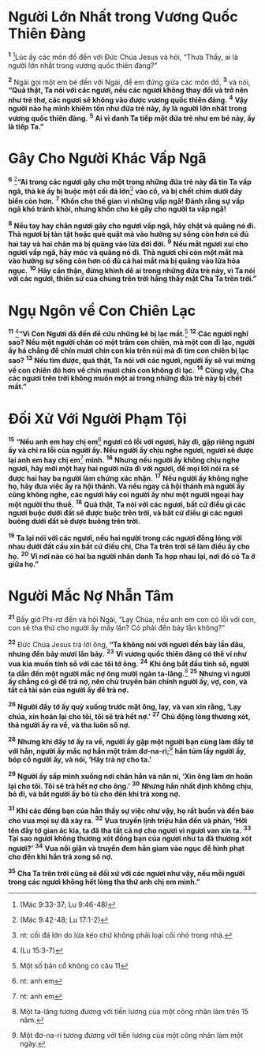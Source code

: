 # Người Lớn Nhất trong Vương Quốc Thiên Đàng
<sup><b>1</b></sup> [^1@-6e88e974-32e4-44cd-a5e1-6f7fa4e0d895]Lúc ấy các môn đồ đến với Đức Chúa Jesus và hỏi, “Thưa Thầy, ai là người lớn nhất trong vương quốc thiên đàng?”

<sup><b>2</b></sup> Ngài gọi một em bé đến với Ngài, để em đứng giữa các môn đồ, <sup><b>3</b></sup> và nói, **“Quả thật, Ta nói với các ngươi, nếu các ngươi không thay đổi và trở nên như trẻ thơ, các ngươi sẽ không vào được vương quốc thiên đàng.** <sup><b>4</b></sup> **Vậy người nào hạ mình khiêm tốn như đứa trẻ này, ấy là người lớn nhất trong vương quốc thiên đàng.** <sup><b>5</b></sup> **Ai vì danh Ta tiếp một đứa trẻ như em bé này, ấy là tiếp Ta.”**

# Gây Cho Người Khác Vấp Ngã
<sup><b>6</b></sup> [^2@-6e88e974-32e4-44cd-a5e1-6f7fa4e0d895]**“Ai trong các ngươi gây cho một trong những đứa trẻ này đã tin Ta vấp ngã, thà kẻ ấy bị buộc một cối đá lớn**[^1-6e88e974-32e4-44cd-a5e1-6f7fa4e0d895] **vào cổ, và bị chết chìm dưới đáy biển còn hơn.** <sup><b>7</b></sup> **Khốn cho thế gian vì những vấp ngã! Đành rằng sự vấp ngã khó tránh khỏi, nhưng khốn cho kẻ gây cho người ta vấp ngã!**

<sup><b>8</b></sup> **Nếu tay hay chân ngươi gây cho ngươi vấp ngã, hãy chặt và quăng nó đi. Thà ngươi bị tàn tật hoặc què quặt mà vào hưởng sự sống còn hơn có đủ hai tay và hai chân mà bị quăng vào lửa đời đời.** <sup><b>9</b></sup> **Nếu mắt ngươi xui cho ngươi vấp ngã, hãy móc và quăng nó đi. Thà ngươi chỉ còn một mắt mà vào hưởng sự sống còn hơn có đủ cả hai mắt mà bị quăng vào lửa hỏa ngục.** <sup><b>10</b></sup> **Hãy cẩn thận, đừng khinh dể ai trong những đứa trẻ này, vì Ta nói với các ngươi, thiên sứ của chúng trên trời hằng thấy mặt Cha Ta trên trời.”**

# Ngụ Ngôn về Con Chiên Lạc
<sup><b>11</b></sup> [^3@-6e88e974-32e4-44cd-a5e1-6f7fa4e0d895]**“Vì Con Người đã đến để cứu những kẻ bị lạc mất.**[^2-6e88e974-32e4-44cd-a5e1-6f7fa4e0d895] <sup><b>12</b></sup> **Các ngươi nghĩ sao? Nếu một người chăn có một trăm con chiên, mà một con đi lạc, người ấy há chẳng để chín mươi chín con kia trên núi mà đi tìm con chiên bị lạc sao?** <sup><b>13</b></sup> **Nếu tìm được, quả thật, Ta nói với các ngươi, người ấy sẽ vui mừng về con chiên đó hơn về chín mươi chín con không đi lạc.** <sup><b>14</b></sup> **Cũng vậy, Cha các ngươi trên trời không muốn một ai trong những đứa trẻ này bị chết mất.”**

# Đối Xử Với Người Phạm Tội
<sup><b>15</b></sup> **“Nếu anh em hay chị em**[^3-6e88e974-32e4-44cd-a5e1-6f7fa4e0d895] **ngươi có lỗi với ngươi, hãy đi, gặp riêng người ấy và chỉ ra lỗi của người ấy. Nếu người ấy chịu nghe ngươi, ngươi sẽ được lại anh em hay chị em**[^4-6e88e974-32e4-44cd-a5e1-6f7fa4e0d895] **mình.** <sup><b>16</b></sup> **Nhưng nếu người ấy không chịu nghe ngươi, hãy mời một hay hai người nữa đi với ngươi, để mọi lời nói ra sẽ được hai hay ba người làm chứng xác nhận.** <sup><b>17</b></sup> **Nếu người ấy không nghe họ, hãy đưa việc ấy ra hội thánh. Và nếu ngay cả hội thánh mà người ấy cũng không nghe, các ngươi hãy coi người ấy như một người ngoại hay một người thu thuế.** <sup><b>18</b></sup> **Quả thật, Ta nói với các ngươi, bất cứ điều gì các ngươi buộc dưới đất sẽ được buộc trên trời, và bất cứ điều gì các ngươi buông dưới đất sẽ được buông trên trời.**

<sup><b>19</b></sup> **Ta lại nói với các ngươi, nếu hai người trong các ngươi đồng lòng với nhau dưới đất cầu xin bất cứ điều chi, Cha Ta trên trời sẽ làm điều ấy cho họ.** <sup><b>20</b></sup> **Vì nơi nào có hai ba người nhân danh Ta họp nhau lại, nơi đó có Ta ở giữa họ.”**

# Người Mắc Nợ Nhẫn Tâm
<sup><b>21</b></sup> Bấy giờ Phi-rơ đến và hỏi Ngài, “Lạy Chúa, nếu anh em con có lỗi với con, con sẽ tha thứ cho người ấy mấy lần? Có phải đến bảy lần không?”

<sup><b>22</b></sup> Đức Chúa Jesus trả lời ông, **“Ta không nói với ngươi đến bảy lần đâu, nhưng đến bảy mươi lần bảy.** <sup><b>23</b></sup> **Vì vương quốc thiên đàng có thể ví như vua kia muốn tính sổ với các tôi tớ ông.** <sup><b>24</b></sup> **Khi ông bắt đầu tính sổ, người ta dẫn đến một người mắc nợ ông mười ngàn ta-lâng.**[^5-6e88e974-32e4-44cd-a5e1-6f7fa4e0d895] <sup><b>25</b></sup> **Nhưng vì người ấy chẳng có gì để trả nợ, nên chủ truyền bán chính người ấy, vợ, con, và tất cả tài sản của người ấy để trả nợ.**

<sup><b>26</b></sup> **Người đầy tớ ấy quỳ xuống trước mặt ông, lạy, và van xin rằng, ‘Lạy chúa, xin hoãn lại cho tôi, tôi sẽ trả hết nợ.’** <sup><b>27</b></sup> **Chủ động lòng thương xót, thả người ấy ra về, và tha luôn số nợ.**

<sup><b>28</b></sup> **Nhưng khi đầy tớ ấy ra về, người ấy gặp một người bạn cùng làm đầy tớ với hắn, người ấy mắc nợ hắn một trăm đơ-na-ri;**[^6-6e88e974-32e4-44cd-a5e1-6f7fa4e0d895] **hắn túm lấy người ấy, bóp cổ người ấy, và nói, ‘Hãy trả nợ cho ta.’**

<sup><b>29</b></sup> **Người ấy sấp mình xuống nơi chân hắn và năn nỉ, ‘Xin ông làm ơn hoãn lại cho tôi. Tôi sẽ trả hết nợ cho ông.’** <sup><b>30</b></sup> **Nhưng hắn nhất định không chịu, bỏ đi, và bắt người ấy bỏ tù cho đến khi trả xong nợ.**

<sup><b>31</b></sup> **Khi các đồng bạn của hắn thấy sự việc như vậy, họ rất buồn và đến báo cho vua mọi sự đã xảy ra.** <sup><b>32</b></sup> **Vua truyền lịnh triệu hắn đến và phán, ‘Hỡi tên đầy tớ gian ác kia, ta đã tha tất cả nợ cho ngươi vì ngươi van xin ta.** <sup><b>33</b></sup> **Tại sao ngươi không thương xót đồng bạn của ngươi như ta đã thương xót ngươi?’** <sup><b>34</b></sup> **Vua nổi giận và truyền đem hắn giam vào ngục để hình phạt cho đến khi hắn trả xong số nợ.**

<sup><b>35</b></sup> **Cha Ta trên trời cũng sẽ đối xử với các ngươi như vậy, nếu mỗi người trong các ngươi không hết lòng tha thứ anh chị em mình.”**

[^1-6e88e974-32e4-44cd-a5e1-6f7fa4e0d895]: nt: cối đá lớn do lừa kéo chứ không phải loại cối nhỏ trong nhà.
[^2-6e88e974-32e4-44cd-a5e1-6f7fa4e0d895]: Một số bản cổ không có câu 11
[^3-6e88e974-32e4-44cd-a5e1-6f7fa4e0d895]: nt: anh em
[^4-6e88e974-32e4-44cd-a5e1-6f7fa4e0d895]: nt: anh em
[^5-6e88e974-32e4-44cd-a5e1-6f7fa4e0d895]: Một ta-lâng tương đương với tiền lương của một công nhân làm trên 15 năm.
[^6-6e88e974-32e4-44cd-a5e1-6f7fa4e0d895]: Một đơ-na-ri tương đương với tiền lương của một công nhân làm một ngày.
[^1@-6e88e974-32e4-44cd-a5e1-6f7fa4e0d895]: (Mác 9:33-37; Lu 9:46-48)
[^2@-6e88e974-32e4-44cd-a5e1-6f7fa4e0d895]: (Mác 9:42-48; Lu 17:1-2)
[^3@-6e88e974-32e4-44cd-a5e1-6f7fa4e0d895]: (Lu 15:3-7)